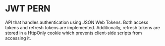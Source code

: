 # JWT PERN
API that handles authentication using JSON Web Tokens.
Both access tokens and refresh tokens are implemented. Additionally, refresh tokens are stored in a HttpOnly cookie which prevents client-side scripts from accessing it.
